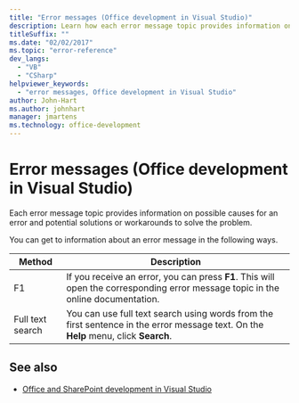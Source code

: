 ```yaml
---
title: "Error messages (Office development in Visual Studio)"
description: Learn how each error message topic provides information on possible causes for an error and potential solutions or workarounds to solve the problem.
titleSuffix: ""
ms.date: "02/02/2017"
ms.topic: "error-reference"
dev_langs:
  - "VB"
  - "CSharp"
helpviewer_keywords:
  - "error messages, Office development in Visual Studio"
author: John-Hart
ms.author: johnhart
manager: jmartens
ms.technology: office-development
---
```

# Error messages (Office development in Visual Studio)

  Each error message topic provides information on possible causes for an error and potential solutions or workarounds to solve the problem.

 You can get to information about an error message in the following ways.

|Method|Description|
|-|-|
|F1|If you receive an error, you can press **F1**. This will open the corresponding error message topic in the online documentation.|
|Full text search|You can use full text search using words from the first sentence in the error message text. On the **Help** menu, click **Search**.|

## See also
- [Office and SharePoint development in Visual Studio](../vsto/office-and-sharepoint-development-in-visual-studio.md)
